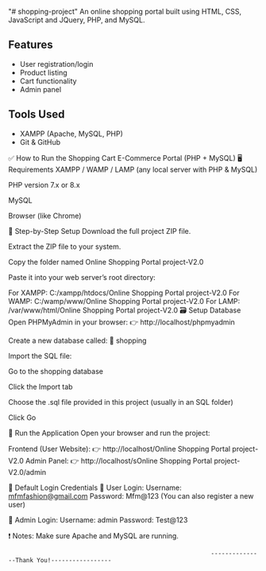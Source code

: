 "# shopping-project" 
An online shopping portal built using HTML, CSS, JavaScript and JQuery, PHP, and MySQL.

## Features
- User registration/login
- Product listing
- Cart functionality
- Admin panel

## Tools Used
- XAMPP (Apache, MySQL, PHP)
- Git & GitHub

✅ How to Run the Shopping Cart E-Commerce Portal (PHP + MySQL)
🖥 Requirements
XAMPP / WAMP / LAMP (any local server with PHP & MySQL)

PHP version 7.x or 8.x

MySQL

Browser (like Chrome)

📁 Step-by-Step Setup
Download the full project ZIP file.

Extract the ZIP file to your system.

Copy the folder named Online Shopping Portal project-V2.0

Paste it into your web server’s root directory:

For XAMPP: C:/xampp/htdocs/Online Shopping Portal project-V2.0
For WAMP: C:/wamp/www/Online Shopping Portal project-V2.0
For LAMP: /var/www/html/Online Shopping Portal project-V2.0
🗃 Setup Database
Open PHPMyAdmin in your browser:
👉 http://localhost/phpmyadmin

Create a new database called:
🔸 shopping

Import the SQL file:

Go to the shopping database

Click the Import tab

Choose the .sql file provided in this project (usually in an SQL folder)

Click Go

🚀 Run the Application
Open your browser and run the project:

Frontend (User Website):
👉 http://localhost/Online Shopping Portal project-V2.0
Admin Panel:
👉 http://localhost/sOnline Shopping Portal project-V2.0/admin

🔐 Default Login Credentials
👤 User Login:
Username: mfmfashion@gmail.com
Password: Mfm@123
(You can also register a new user)

👑 Admin Login:
Username: admin
Password: Test@123

❗ Notes:
Make sure Apache and MySQL are running.

                                                             ---------------Thank You!-----------------
